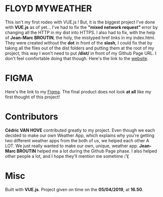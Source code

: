 # FLOYD MYWEATHER

This isn't my first rodeo with VUE.js ! But, it is the biggest project I've done with **VUE.js** as of yet...
I've had to fix the **"mixed network request"** error by changing all the HTTP in my dist into HTTPS.
I also had to fix, with the help of **Jean-Marc BROUTIN**, the holy, the mistyped href links in my index.html. They were created without the **dot** in front of the **slash**, I could fix that by taking all the files out of the dist folders and putting them at the root of my project, this way I won't need to put **/dist/** in front of my Github Page URL. I don't feel comfortable doing that though.
Here's the link to the [website](https://jean-oikonomou.github.io/FLOYDMYWEATHER/dist/#).

# FIGMA

Here's the link to my [Figma](https://www.figma.com/file/MUSukZoNaNOy8YAq28198SkW/OpenWeatherMap?node-id=0%3A1). The final product does not look **at all** like my first thought of this project!

# Contributors

**Cédric VAN HOVE** contributed greatly to my project. Even though we each decided to make our own Weather App, which explains why you're getting two different weather apps from the both of us, we helped each other A LOT. We just really wanted to make our own, unique, weather app. **Jean-Marc BROUTIN** helped me a lot during the Github Page phase. I also helped other people a lot, and I hope they'll mention me sometime **:'(**

# Misc

Built with **VUE.js**. Project given on time on the **05/04/2019**, at **16.50**.
